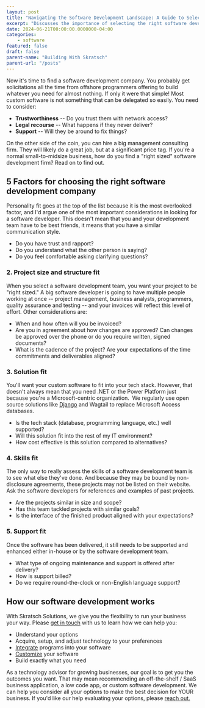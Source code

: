 ```yaml
---
layout: post
title: "Navigating the Software Development Landscape: A Guide to Selecting the Right Partner"
excerpt: "Discusses the importance of selecting the right software development company, considering factors like trustworthiness, legal recourse, and support."
date: 2024-06-21T00:00:00.0000000-04:00
categories:
    - software
featured: false
draft: false
parent-name: "Building With Skratsch"
parent-url: "/posts"
---
```

Now it's time to find a software development company. You probably get
solicitations all the time from offshore programmers offering to build
whatever you need for almost nothing. If only it were that simple! Most
custom software is not something that can be delegated so easily. You
need to consider: 

-   **Trustworthiness** -- Do you trust them with network access?
-   **Legal recourse** -- What happens if they never deliver?
-   **Support** -- Will they be around to fix things?

On the other side of the coin, you can hire a big management consulting
firm. They will likely do a great job, but at a significant price tag.
If you're a normal small-to-midsize business, how do you find a "right
sized" software development firm? Read on to find out.

## 5 Factors for choosing the right software development company

Personality fit goes at the top of the list because it is the most
overlooked factor, and I'd argue one of the most important
considerations in looking for a software developer. This doesn't mean
that you and your development team have to be best friends, it means
that you have a similar communication style.

-   Do you have trust and rapport?
-   Do you understand what the other person is saying?
-   Do you feel comfortable asking clarifying questions?

### 2. Project size and structure fit

When you select a software development team, you want your project to be
"right sized." A big software developer is going to have multiple people
working at once -- project management, business analysts, programmers,
quality assurance and testing -- and your invoices will reflect this
level of effort. Other considerations are: 

-   When and how often will you be invoiced?
-   Are you in agreement about how changes are approved? Can changes be
    approved over the phone or do you require written, signed documents?
-   What is the cadence of the project? Are your expectations of the
    time commitments and deliverables aligned?

### 3. Solution fit

You'll want your custom software to fit into your tech stack. However,
that doesn't always mean that you need .NET or the Power Platform just
because you're a Microsoft-centric organization.  We regularly use open
source solutions like
[Django](/software/using-django-with-sql-server-localdb) and Wagtail to replace Microsoft Access databases.  

-   Is the tech stack (database, programming language, etc.) well
    supported?
-   Will this solution fit into the rest of my IT environment?
-   How cost effective is this solution compared to alternatives?

### 4. Skills fit

The only way to really assess the skills of a software development team
is to see what else they've done. And because they may be bound by
non-disclosure agreements, these projects may not be listed on their
website. Ask the software developers for references and examples of past
projects.  

-   Are the projects similar in size and scope?
-   Has this team tackled projects with similar goals?
-   Is the interface of the finished product aligned with your
    expectations?

### 5. Support fit

Once the software has been delivered, it still needs to be supported and
enhanced either in-house or by the software development team.  

-   What type of ongoing maintenance and support is offered after
    delivery?
-   How is support billed?
-   Do we require round-the-clock or non-English language support?

## How our software development works

With Skratsch Solutions, we give you the flexibility to run your business your way. Please [get in touch](/contact) with us
to learn how we can help you:

-   Understand your options
-   Acquire, setup, and adjust technology to your preferences
-   [Integrate](/software-development/integration) programs into your software
-   [Customize](/software-development/customization) your software
-   Build exactly what you need

As a technology advisor for growing businesses, our goal is to get you
the outcomes you want. That may mean recommending an off-the-shelf /
SaaS business application, a low code app, or custom software
development. We can help you consider all your options to make the best
decision for YOUR business. If you'd like our help evaluating your
options, please [reach out.](/contact)